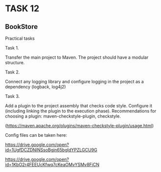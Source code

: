 # TASK 12

## BookStore
Practical tasks

Task 1.

Transfer the main project to Maven. The project should have a modular structure.

Task 2.

Сonnect any logging library and configure logging in the project as a dependency (logback, log4j2)

Task 3.

Add a plugin to the project assembly that checks code style. Configure it (including linking the plugin to the execution phase). Recommendations for choosing a plugin: maven-checkstyle-plugin, checkstyle. 

(https://maven.apache.org/plugins/maven-checkstyle-plugin/usage.html)

Config files can be taken here:

https://drive.google.com/open?id=1UgfDCZDNINSsoBgjn65bgIdYPZLGCU9G

https://drive.google.com/open?id=1KbO2r4FEEUcKfwq7cKeaOMvYSMv8FiCN
